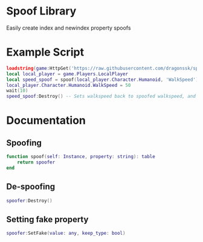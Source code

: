 # Spoof Library
Easily create index and newindex property spoofs

# Example Script

```lua
loadstring(game:HttpGet('https://raw.githubusercontent.com/dragonssk/spoof-library/main/source.lua', true))()
local local_player = game.Players.LocalPlayer
local speed_spoof = spoof(local_player.Character.Humanoid, 'WalkSpeed')
local_player.Character.Humanoid.WalkSpeed = 50
wait(10)
speed_spoof:Destroy() -- Sets walkspeed back to spoofed walkspeed, and removes spoofs
```

# Documentation

## Spoofing

```lua
function spoof(self: Instance, property: string): table
    return spoofer
end
```

## De-spoofing

```lua
spoofer:Destroy()
```

## Setting fake property

```lua
spoofer:SetFake(value: any, keep_type: bool)
```
